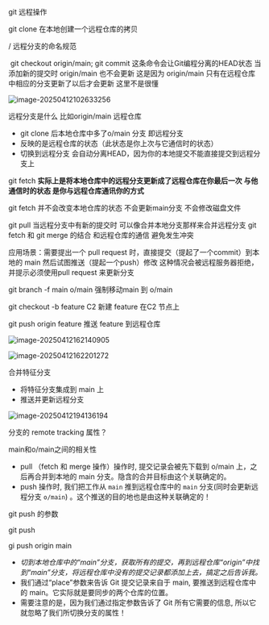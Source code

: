 git 远程操作

git clone  在本地创建一个远程仓库的拷贝

<remote name>/<branch name> 远程分支的命名规范

​	git checkout origin/main; git commit 这条命令会让Git编程分离的HEAD状态  当添加新的提交时 origin/main 也不会更新 这是因为 origin/main 只有在远程仓库中相应的分支更新了以后才会更新  这里不是很懂

![image-20250412102633256](C:\Users\liuwei\AppData\Roaming\Typora\typora-user-images\image-20250412102633256.png)

远程分支是什么 比如origin/main 远程仓库

- git clone 后本地仓库中多了o/main 分支 即远程分支
- 反映的是远程仓库的状态（此状态是你上次与它通信时的状态）
- 切换到远程分支 会自动分离HEAD，因为你的本地提交不能直接提交到远程分支上

git fetch  **实际上是将本地仓库中的远程分支更新成了远程仓库在你最后一次 与他通信时的状态    是你与远程仓库通讯你的方式**

git fetch 并不会改变本地仓库的状态 不会更新main分支 不会修改磁盘文件  

git pull 当远程分支中有新的提交时 可以像合并本地分支那样来合并远程分支  git fetch 和 git merge 的结合  和远程仓库的通信 避免发生冲突

应用场景：需要提出一个 pull request 时，直接提交（提起了一个commit）到本地的 main 然后试图推送（提起一个push）修改 这种情况会被远程服务器拒绝，并提示必须使用pull request 来更新分支

git branch -f main o/main  强制移动main 到 o/main

git checkout -b feature C2  新建 feature 在C2 节点上

git push origin feature  推送 feature 到远程仓库



![image-20250412162140905](C:\Users\liuwei\AppData\Roaming\Typora\typora-user-images\image-20250412162140905.png)

![image-20250412162201272](C:\Users\liuwei\AppData\Roaming\Typora\typora-user-images\image-20250412162201272.png)

合并特征分支

- 将特征分支集成到 main 上
- 推送并更新远程分支

![image-20250412194136194](C:\Users\liuwei\AppData\Roaming\Typora\typora-user-images\image-20250412194136194.png)



分支的 remote tracking 属性？

main和o/main之间的相关性 

- pull （fetch 和 merge 操作）操作时, 提交记录会被先下载到 o/main 上，之后再合并到本地的 main 分支。隐含的合并目标由这个关联确定的。
- push 操作时, 我们把工作从 `main` 推到远程仓库中的 `main` 分支(同时会更新远程分支 `o/main`) 。这个推送的目的地也是由这种关联确定的！



git push 的参数

git push <remote> <place>

gi push origin  main  

- *切到本地仓库中的“main”分支，获取所有的提交，再到远程仓库“origin”中找到“main”分支，将远程仓库中没有的提交记录都添加上去，搞定之后告诉我。*
- 我们通过“place”参数来告诉 Git 提交记录来自于 main, 要推送到远程仓库中的 main。它实际就是要同步的两个仓库的位置。
- 需要注意的是，因为我们通过指定参数告诉了 Git 所有它需要的信息, 所以它就忽略了我们所切换分支的属性！



